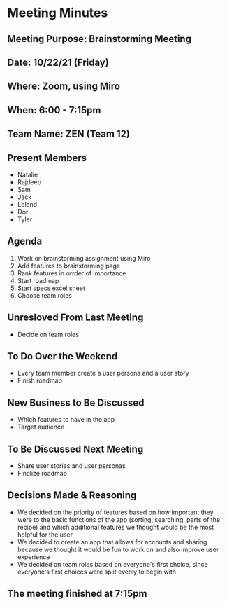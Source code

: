 # Meeting Minutes
## Meeting Purpose: Brainstorming Meeting
## Date: 10/22/21 (Friday)
## Where: Zoom, using Miro
## When: 6:00 - 7:15pm
## Team Name: ZEN (Team 12)

## Present Members
- Natalie
- Rajdeep
- Sam
- Jack
- Leland
- Dor
- Tyler

## Agenda
1. Work on brainstorming assignment using Miro
2. Add features to brainstorming page
3. Rank features in orrder of importance
4. Start roadmap
5. Start specs excel sheet
6. Choose team roles

## Unresloved From Last Meeting
- Decide on team roles

## To Do Over the Weekend
- Every team member create a user persona and a user story
- Finish roadmap


## New Business to Be Discussed
- Which features to have in the app
- Target audience

## To Be Discussed Next Meeting
- Share user stories and user personas
- Finalize roadmap


## Decisions Made & Reasoning
- We decided on the priority of features based on how important they were to the basic functions of the app (sorting, searching, parts of the recipe) and which additional features we thought would be the most helpful for the user
- We decided to create an app that allows for accounts and sharing because we thought it would be fun to work on and also improve user experience
- We decided on team roles based on everyone's first choice, since everyone's first choices were split evenly to begin with

## The meeting finished at 7:15pm


